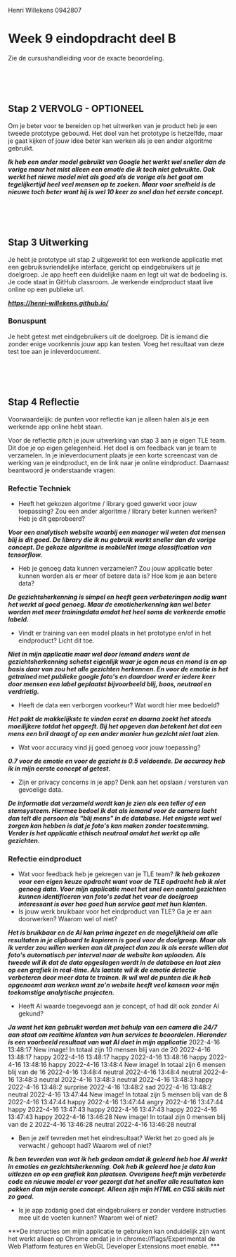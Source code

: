Henri Willekens 0942807 

# Week 9 eindopdracht deel B

Zie de cursushandleiding voor de exacte beoordeling.

<br>
<br>
<br>

## Stap 2 VERVOLG - OPTIONEEL 

Om je beter voor te bereiden op het uitwerken van je product heb je een tweede prototype gebouwd. Het doel van het prototype is hetzelfde, maar je gaat kijken of
jouw idee beter kan werken als je een ander algoritme gebruikt.

***Ik heb een ander model gebruikt van Google het werkt wel sneller dan de vorige maar het mist alleen een emotie die ik toch niet gebruikte. Ook werkt het niewe model niet als goed als de vorige als het gaat om tegelijkertijd heel veel mensen op te zoeken. Maar voor snelheid is de nieuwe toch beter want hij is wel 10 keer zo snel dan het eerste concept.***

<br>
<br>
<br>

## Stap 3 Uitwerking

Je hebt je prototype uit stap 2 uitgewerkt tot een werkende applicatie met een gebruiksvriendelijke interface, gericht op eindgebruikers uit je doelgroep.
Je app heeft een duidelijke naam en legt uit wat de bedoeling is.
Je code staat in GitHub classroom. Je werkende eindproduct staat live online op een publieke url.

***https://henri-willekens.github.io/***

### Bonuspunt
Je hebt getest met eindgebruikers uit de doelgroep. Dit is iemand die zonder enige voorkennis jouw app kan testen. Voeg het resultaat van deze test toe aan je inleverdocument.

<br>
<br>
<br>

## Stap 4 Reflectie

Voorwaardelijk: de punten voor reflectie kan je alleen halen als je een werkende app online hebt staan.

Voor de reflectie pitch je jouw uitwerking van stap 3 aan je eigen TLE team. Dit doe je op eigen gelegenheid. Het doel is om feedback van je team te verzamelen.
In je inleverdocument plaats je een korte screencast van de werking van je eindproduct, en de link naar je online eindproduct. Daarnaast beantwoord je onderstaande vragen:

### Refectie Techniek

- Heeft het gekozen algoritme / library goed gewerkt voor jouw toepassing? Zou een ander algoritme / library beter kunnen werken? Heb je dit geprobeerd?

***Voor een analytisch website waarbij een manager wil weten dat mensen blij is dit goed. De library die ik nu gebruik werkt sneller dan de vorige concept. De gekoze algoritme is mobileNet image classification van tensorflow.***


- Heb je genoeg data kunnen verzamelen? Zou jouw applicatie beter kunnen worden als er meer of betere data is? Hoe kom je aan betere data?

***De gezichtsherkenning is simpel en heeft geen verbeteringen nodig want het werkt al goed genoeg. Maar de emotieherkenning kan wel beter worden met meer trainingdata omdat het heel soms de verkeerde emotie labeld.***

- Vindt er training van een model plaats in het prototype en/of in het eindproduct? Licht dit toe.

***Niet in mijn applicatie maar wel door iemand anders want de gezichtsherkenning schetst eigenlijk waar je ogen neus en mond is en op basis daar van zou het alle gezichten herkennen. En voor de emotie is het getrained met publieke google foto's en daardoor werd er iedere keer door mensen een label geplaatst bijvoorbeeld blij, boos, neutraal en verdrietig.***

- Heeft de data een verborgen voorkeur? Wat wordt hier mee bedoeld?

***Het pakt de makkelijkste te vinden eerst en daarna zoekt het steeds moeilijkere totdat het opgeeft. Bij het opgeven dan betekent het dat een mens een bril draagt of op een ander manier hun gezicht niet laat zien.***

- Wat voor accuracy vind jij goed genoeg voor jouw toepassing?

***0.7 voor de emotie en voor de gezicht is 0.5 voldoende. De accuracy heb ik in mijn eerste concept al getest.***

- Zijn er privacy concerns in je app? Denk aan het opslaan / versturen van gevoelige data.

***De informatie dat verzameld wordt kan je zien als een teller of een stemsysteem. Hiermee bedoel ik dat als iemand voor de camera lacht dan telt die persoon als "blij mens" in de database. Het enigste wat wel zorgen kan hebben is dat je foto's kan maken zonder toestemming. Verder is het applicatie ethisch neutraal omdat het werkt op alle gezichten.***



### Refectie eindproduct

- Wat voor feedback heb je gekregen van je TLE team?
***Ik heb gekozen voor een eigen keuze opdracht want voor de TLE opdracht heb ik niet genoeg data. Voor mijn applicatie moet het snel een aantal gezichten kunnen identificeren van foto's zodat het voor de doelgroep interessant is over hoe goed hun service gaat met hun klanten.***
- Is jouw werk bruikbaar voor het eindproduct van TLE? Ga je er aan doorwerken?
Waarom wel of niet?

***Het is bruikbaar en de AI kan prima ingezet en de mogelijkheid om alle resultaten in je clipboard te kopieren is goed voor de doelgroep. Maar als ik verder zou willen werken aan dit project dan zou ik als eerste willen dat foto's automatisch per interval naar de website kon uploaden. Als tweede wil ik dat de data opgeslagen wordt in de database en laat zien op een grafiek in real-time. Als laatste wil ik de emotie detectie verbeteren door meer data te trainen. Ik wil wel de punten die ik heb opgenoemt aan werken want zo'n website heeft veel kansen voor mijn toekomstige analytische projecten.***

- Heeft AI waarde toegevoegd aan je concept, of had dit ook zonder AI gekund?

***Ja want het kan gebruikt worden met behulp van een camera die 24/7 aan staat om realtime klanten van hun services te beoordelen. Hieronder is een voorbeeld resultaat van wat AI doet in mijn applicatie***
2022-4-16 13:48:17 New image! In totaal zijn 10 mensen blij van de 20
2022-4-16 13:48:17 happy
2022-4-16 13:48:17 happy
2022-4-16 13:48:16 happy
2022-4-16 13:48:16 happy
2022-4-16 13:48:4 New image! In totaal zijn 6 mensen blij van de 16
2022-4-16 13:48:4 neutral
2022-4-16 13:48:4 neutral
2022-4-16 13:48:3 neutral
2022-4-16 13:48:3 neutral
2022-4-16 13:48:3 happy
2022-4-16 13:48:2 surprise
2022-4-16 13:48:2 sad
2022-4-16 13:48:2 neutral
2022-4-16 13:47:44 New image! In totaal zijn 5 mensen blij van de 8
2022-4-16 13:47:44 happy
2022-4-16 13:47:44 angry
2022-4-16 13:47:44 happy
2022-4-16 13:47:43 happy
2022-4-16 13:47:43 happy
2022-4-16 13:47:43 happy
2022-4-16 13:46:28 New image! In totaal zijn 0 mensen blij van de 2
2022-4-16 13:46:28 neutral
2022-4-16 13:46:28 neutral



- Ben je zelf tevreden met het eindresultaat? Werkt het zo goed als je verwacht / gehoopt
had? Waarom wel of niet?

***Ik ben tevreden van wat ik heb gedaan omdat ik geleerd heb hoe AI werkt in emoties en gezichtsherkenning. Ook heb ik geleerd hoe je data kan uitlezen en op een grafiek kan plaatsen. Overigens heeft mijn verbeterde code en nieuwe model er voor gezorgt dat het sneller alle resultaten kan pakken dan mijn eerste concept. Alleen zijn mijn HTML en CSS skills niet zo goed.*** 

- Is je app zodanig goed dat eindgebruikers er zonder verdere instructies mee uit de
voeten kunnen? Waarom wel of niet?

***De instructies om mijn applicatie te gebruiken kan onduidelijk zijn want het werkt alleen op Chrome omdat je in chrome://flags/Experimental de Web Platform features en WebGL Developer Extensions moet enable.  ***
